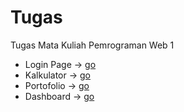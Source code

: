 # Tugas
Tugas Mata Kuliah Pemrograman Web 1
  - Login Page ->  [go](https://kyuzan0.github.io/Tugas/project/loginpage/login.html)
  - Kalkulator ->  [go](https://kyuzan0.github.io/Tugas/project/kalkulator/cal.html)
  - Portofolio ->  [go](https://kyuzan0.github.io/Tugas/#)
  - Dashboard  ->  [go](https://kyuzan0.github.io/Tugas/project/dashboard/index.html)
